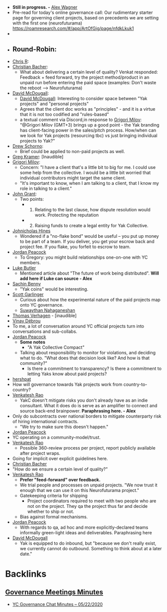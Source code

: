 - __Still in progress. -__ [Alex Wagner](<../../Alex Wagner.md>)
- Pre-read for today's online governance call: Our rudimentary starter page for governing client projects, based on precedents we are setting with the first one (neurofuturama) https://roamresearch.com/#/app/ArtOfGig/page/nfdkLkuk1
- 
- ## Round-Robin:
- [Chris R](<../../Chris R.md>):
- [Christian Bacher](<../../Christian Bacher.md>):
    - What about delivering a certain level of quality? Venkat responded: Feedback + feed forward, try the project method/product in an unpaid run before entering the paid space (examples: Don't waste the reboot --> Neurofuturama)
- [David McDougall](<../../David McDougall.md>): 
    - [David McDougall](<../../David McDougall.md>): Interesting to consider space between "Yak projects" and "personal projects"
    - Agrees that the client doc works as "principles" - and it is a virtue that it is not too codified and "rules-based"
    - a textual comment via Discord,in response to [Grigori Milov](<../../Grigori Milov.md>): "@Grigori Milov (GMT+3) brings up a good point - the Yak branding has client-facing power in the sales/pitch process. How/when can we look for Yak projects (resourcing tbc) vs just bringing individual projects to Yak?"
- [Drew Schorno](<../../Drew Schorno.md>):
    - Brief could be applied to non-paid projects as well.
- [Greg Kramer](<../../Greg Kramer.md>): [Inaudible]
- [Grigori Milov](<../../Grigori Milov.md>): 
    - Concern: "I have a client that's a little bit to big for me. I could use some help from the collective. I would be a little bit worried that individual contributors might target the same client.
    - "It's important to know, when I am talking to a client, that I know my role in talking to a client."
- [John Grant](<../../John Grant.md>):
    - Two points:
        - 1. Relating to the last clause, how dispute resolution would work. Protecting the reputation 
        - 2. Raising funds to create a legal entity for Yak Collective.
- [Johnicholas Hines](<../../Johnicholas Hines.md>)
    - Wondered if a "no-flake bond" would be useful – you put up money to be part of a team. If you deliver, you get your escrow back and project fee. If you flake, you forfeit to escrow to team.
- [Jordan Peacock](<../../Jordan Peacock.md>)
    - To Gregory: you might build relationships one-on-one with YC members.
- [Luke Butler](<../../Luke Butler.md>)
    - Mentioned article about "The future of work being distributed". __Will add here if Luke can source - Alex__
- [Sachin Benny](<../../Sachin Benny.md>)
    - "Yak coins" would be interesting.
- [Scott Garlinger](<../../Scott Garlinger.md>)
    - Curious about how the experimental nature of the paid projects map onto YC governance. 
    - [Suwaythan Nahaganeshan](<../../Suwaythan Nahaganeshan.md>)
- [Thomas Verhagen](<../../Thomas Verhagen.md>) - [inaudible]
- [Vinay Débrou](<../../Vinay Débrou.md>)
- To me, a lot of conversation around YC official projects turn into conversations and sub-collabs.
- [Jordan Peacock](<../../Jordan Peacock.md>)
    - **Some notes**
        - "A Yak Collective Compact"
    - Talking about responsibility to monitor for violations, and deciding what to do. "What does that decision look like? And how is that community?"
        - Is there a commitment to transparency? Is there a commitment to letting Yaks know about paid projects?
- [hershpat](<../../hershpat.md>)
- How will governance towards Yak projects work from country-to-country?
- [Venkatesh Rao](<../../Venkatesh Rao.md>)
    - YakC doesn't mitigate risks you don't already have as an indie consultant. What it does do is serve as an amplifier to connect and source back-end brainpower. __Paraphrasing here. - Alex__
- Only do subcontracts over national borders to mitigate counterparty risk of hiring international contracts.
    - "We try to make sure this doesn't happen."
- [Jordan Peacock](<../../Jordan Peacock.md>)
- YC operating on a community-model/trust. 
- [Venkatesh Rao](<../../Venkatesh Rao.md>)
    - Possible 360-review process per project, report publicly available after project wraps.
- Going for implicit over explicit guidelines here.
- [Christian Bacher](<../../Christian Bacher.md>)
- "How do we ensure a certain level of quality?"
- [Venkatesh Rao](<../../Venkatesh Rao.md>)
    - **Prefer "feed-forward" over feedback.**
    - We trial people and processes on unpaid projects. "We now trust it enough that we can use it on this Neurofuturama project."
    - Gatekeeping criteria for shipping
        - Project coordinators required to meet with two people who are not on the project. They qa the project thus far and decide whether to ship or not.
    - Bias against formal mechanisms. 
- [Jordan Peacock](<../../Jordan Peacock.md>)
    - With regards to qa, ad hoc and more explicitly-declared teams informally green-light ideas and deliverables. Paraphrasing here
- [David McDougall](<../../David McDougall.md>)
    - Yak is equipped to do inbound, but "because we don't really exist, we currently cannot do outbound. Something to think about at a later date."

# Backlinks
## [Governance Meetings Minutes](<Governance Meetings Minutes.md>)
- [YC Governance Chat Minutes – 05/22/2020](<../../YC Governance Chat Minutes – 05/22/2020.md>)

